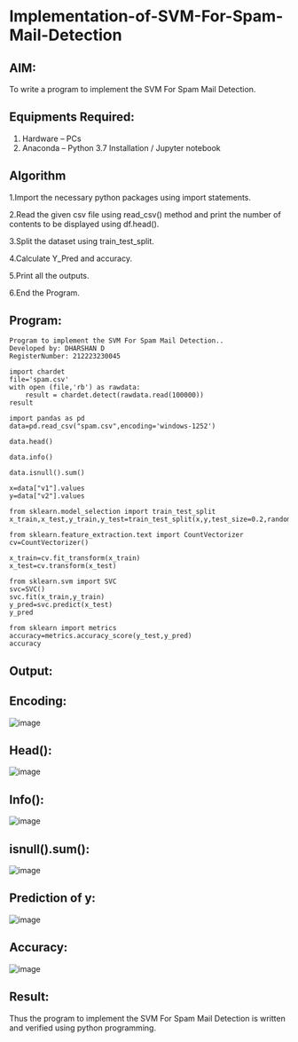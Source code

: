 # Implementation-of-SVM-For-Spam-Mail-Detection

## AIM:
To write a program to implement the SVM For Spam Mail Detection.

## Equipments Required:
1. Hardware – PCs
2. Anaconda – Python 3.7 Installation / Jupyter notebook

## Algorithm
1.Import the necessary python packages using import statements.

2.Read the given csv file using read_csv() method and print the number of contents to be displayed using df.head().

3.Split the dataset using train_test_split.

4.Calculate Y_Pred and accuracy.

5.Print all the outputs.

6.End the Program.

## Program:
```
Program to implement the SVM For Spam Mail Detection..
Developed by: DHARSHAN D
RegisterNumber: 212223230045
```
```PY
import chardet
file='spam.csv'
with open (file,'rb') as rawdata:
    result = chardet.detect(rawdata.read(100000))
result

import pandas as pd
data=pd.read_csv("spam.csv",encoding='windows-1252')

data.head()

data.info()

data.isnull().sum()

x=data["v1"].values
y=data["v2"].values

from sklearn.model_selection import train_test_split
x_train,x_test,y_train,y_test=train_test_split(x,y,test_size=0.2,random_state=0)

from sklearn.feature_extraction.text import CountVectorizer
cv=CountVectorizer()

x_train=cv.fit_transform(x_train)
x_test=cv.transform(x_test)

from sklearn.svm import SVC
svc=SVC()
svc.fit(x_train,y_train)
y_pred=svc.predict(x_test)
y_pred

from sklearn import metrics
accuracy=metrics.accuracy_score(y_test,y_pred)
accuracy
```
## Output:
## Encoding:
![image](https://github.com/harini1006/Implementation-of-SVM-For-Spam-Mail-Detection/assets/113497405/ed87456c-9dd8-418d-a960-1abad11477f2)


## Head():
![image](https://github.com/harini1006/Implementation-of-SVM-For-Spam-Mail-Detection/assets/113497405/8e2c3fec-2fe3-40c3-923a-1a1c3719e734)


## Info():
![image](https://github.com/harini1006/Implementation-of-SVM-For-Spam-Mail-Detection/assets/113497405/b48518c5-c983-44d3-9cc2-14924033aa91)


## isnull().sum():
![image](https://github.com/harini1006/Implementation-of-SVM-For-Spam-Mail-Detection/assets/113497405/50754f89-e886-48c3-a285-44b76317b605)


## Prediction of y:
![image](https://github.com/harini1006/Implementation-of-SVM-For-Spam-Mail-Detection/assets/113497405/8f3a2d63-9aa6-4da2-95c4-d53b87fde998)


## Accuracy:
![image](https://github.com/harini1006/Implementation-of-SVM-For-Spam-Mail-Detection/assets/113497405/d1dcce16-dc32-4ec2-a042-ce25bee461da)


## Result:
Thus the program to implement the SVM For Spam Mail Detection is written and verified using python programming.
